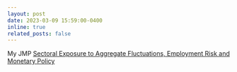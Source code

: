 ```yaml
---
layout: post
date: 2023-03-09 15:59:00-0400
inline: true
related_posts: false
---
```


My JMP [Sectoral Exposure to Aggregate Fluctuations, Employment Risk and Monetary Policy](/assets/pdf/herman_twosector.pdf) 
